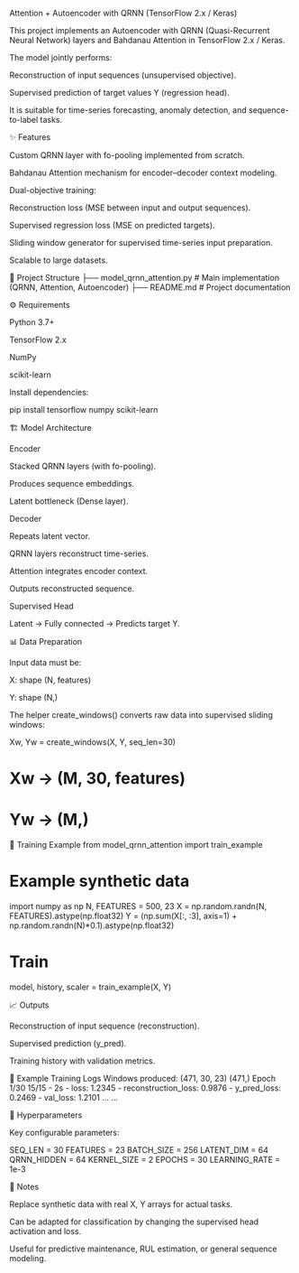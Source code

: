 Attention + Autoencoder with QRNN (TensorFlow 2.x / Keras)

This project implements an Autoencoder with QRNN (Quasi-Recurrent Neural Network) layers and Bahdanau Attention in TensorFlow 2.x / Keras.

The model jointly performs:

Reconstruction of input sequences (unsupervised objective).

Supervised prediction of target values Y (regression head).

It is suitable for time-series forecasting, anomaly detection, and sequence-to-label tasks.

✨ Features

Custom QRNN layer with fo-pooling implemented from scratch.

Bahdanau Attention mechanism for encoder–decoder context modeling.

Dual-objective training:

Reconstruction loss (MSE between input and output sequences).

Supervised regression loss (MSE on predicted targets).

Sliding window generator for supervised time-series input preparation.

Scalable to large datasets.

📂 Project Structure
├── model_qrnn_attention.py   # Main implementation (QRNN, Attention, Autoencoder)
├── README.md                 # Project documentation

⚙️ Requirements

Python 3.7+

TensorFlow 2.x

NumPy

scikit-learn

Install dependencies:

pip install tensorflow numpy scikit-learn

🏗️ Model Architecture

Encoder

Stacked QRNN layers (with fo-pooling).

Produces sequence embeddings.

Latent bottleneck (Dense layer).

Decoder

Repeats latent vector.

QRNN layers reconstruct time-series.

Attention integrates encoder context.

Outputs reconstructed sequence.

Supervised Head

Latent → Fully connected → Predicts target Y.

📊 Data Preparation

Input data must be:

X: shape (N, features)

Y: shape (N,)

The helper create_windows() converts raw data into supervised sliding windows:

Xw, Yw = create_windows(X, Y, seq_len=30)
# Xw -> (M, 30, features)
# Yw -> (M,)

🚀 Training Example
from model_qrnn_attention import train_example

# Example synthetic data
import numpy as np
N, FEATURES = 500, 23
X = np.random.randn(N, FEATURES).astype(np.float32)
Y = (np.sum(X[:, :3], axis=1) + np.random.randn(N)*0.1).astype(np.float32)

# Train
model, history, scaler = train_example(X, Y)

📈 Outputs

Reconstruction of input sequence (reconstruction).

Supervised prediction (y_pred).

Training history with validation metrics.

🧪 Example Training Logs
Windows produced: (471, 30, 23) (471,)
Epoch 1/30
15/15 - 2s - loss: 1.2345 - reconstruction_loss: 0.9876 - y_pred_loss: 0.2469 - val_loss: 1.2101 ...
...

🔧 Hyperparameters

Key configurable parameters:

SEQ_LEN = 30
FEATURES = 23
BATCH_SIZE = 256
LATENT_DIM = 64
QRNN_HIDDEN = 64
KERNEL_SIZE = 2
EPOCHS = 30
LEARNING_RATE = 1e-3

📌 Notes

Replace synthetic data with real X, Y arrays for actual tasks.

Can be adapted for classification by changing the supervised head activation and loss.

Useful for predictive maintenance, RUL estimation, or general sequence modeling.
